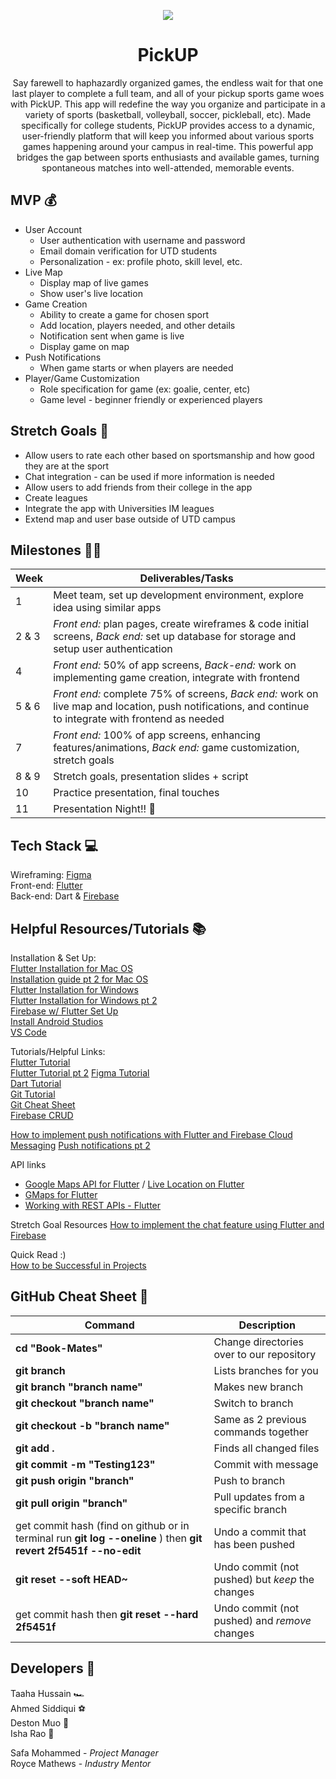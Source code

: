 
<p align="center"> <img src="https://media.giphy.com/media/v1.Y2lkPTc5MGI3NjExaWpuNGszb3g2Zjlsd3R1eHdlaXRwODdnenVkY3dpbWs3c2drOTRtaSZlcD12MV9pbnRlcm5hbF9naWZfYnlfaWQmY3Q9Zw/NFU2xOlW7hHs9aLjsC/giphy.gif" /> </p>

<h1 align="center"> PickUP </h1>

<div align="center"> Say farewell to haphazardly organized games, the endless wait for that one last player to complete a full team, and all of your pickup sports game woes with PickUP. This app will redefine the way you organize and participate in a variety of sports (basketball, volleyball, soccer, pickleball, etc). Made specifically for college students, PickUP provides access to a dynamic, user-friendly platform that will keep you informed about various sports games happening around your campus in real-time. This powerful app bridges the gap between sports enthusiasts and available games, turning spontaneous matches into well-attended, memorable events.</div>


## MVP 💰

 -  User Account
	 -   User authentication with username and password
	 -   Email domain verification for UTD students
	 -   Personalization - ex: profile photo, skill level, etc.
 - Live Map
	 -   Display map of live games  
	 -   Show user's live location   
 -   Game Creation
	 -   Ability to create a game for chosen sport
	 -   Add location, players needed, and other details
	 -   Notification sent when game is live
	 -   Display game on map
 - Push Notifications
	 -   When game starts or when players are needed
- Player/Game Customization
	-    Role specification for game (ex: goalie, center, etc)
	- Game level - beginner friendly or experienced players

## Stretch Goals 🙆
-   Allow users to rate each other based on sportsmanship and how good they are at the sport
-   Chat integration - can be used if more information is needed
-   Allow users to add friends from their college in the app
-   Create leagues
-   Integrate the app with Universities IM leagues
-   Extend map and user base outside of UTD campus


## Milestones 🏃‍♂️
|Week| Deliverables/Tasks |
|--|--|
| 1 | Meet team, set up development environment, explore idea using similar apps |
| 2 & 3 | *Front end:* plan pages, create wireframes & code initial screens, *Back end:* set up database for storage and setup user authentication
| 4 |*Front end:* 50% of app screens, *Back-end:* work on implementing game creation, integrate with frontend|
| 5 & 6 | *Front end:* complete 75% of screens, *Back end:* work on live map and location, push notifications, and continue to integrate with frontend as needed | 
| 7 | *Front end:* 100% of app screens, enhancing features/animations, *Back end:* game customization, stretch goals |
| 8 & 9 | Stretch goals, presentation slides + script|
| 10 | Practice presentation, final touches|
| 11 | Presentation Night!! 🕺|

## Tech Stack 💻
Wireframing: [Figma](https://www.figma.com/)  
Front-end: [Flutter](https://docs.flutter.dev/get-started/install)   
Back-end: Dart & [Firebase](https://firebase.google.com/)   
 
## Helpful Resources/Tutorials 📚
Installation & Set Up:  
[Flutter Installation for Mac OS](https://www.youtube.com/watch?v=fzAg7lOWqVE)    
[Installation guide pt 2 for Mac OS](https://www.youtube.com/playlist?list=PL82uaKJraAII8HJjA98l-M6qb_teI97kW)  
[Flutter Installation for Windows](https://www.youtube.com/watch?v=5JBlvjH8ChA)  
[Flutter Installation for Windows pt 2](https://www.youtube.com/watch?v=fDnqXmLSqtg)  
[Firebase w/ Flutter Set Up](https://www.youtube.com/watch?v=EXp0gq9kGxI&t=15s)  
[Install Android Studios](https://developer.android.com/studio/install?gclid=CjwKCAiAuOieBhAIEiwAgjCvcjwYSPTJuW9nn167xix8BzL8KzlDuCIwczz-JaqpBWLl1LyPWHwV1xoCWf0QAvD_BwE&gclsrc=aw.ds#mac)  
[VS Code](https://code.visualstudio.com/download)  

Tutorials/Helpful Links:  
[Flutter Tutorial](https://www.youtube.com/playlist?list=PL4cUxeGkcC9jLYyp2Aoh6hcWuxFDX6PBJ)  
[Flutter Tutorial pt 2](https://www.youtube.com/watch?v=C-fKAzdTrLU&t=1866s)
[Figma Tutorial](https://www.youtube.com/watch?v=FTFaQWZBqQ8)  
[Dart Tutorial](https://www.youtube.com/watch?v=veMhOYRib9o&t=812s)  
[Git Tutorial](https://www.youtube.com/watch?v=USjZcfj8yxE)  
[Git Cheat Sheet](https://education.github.com/git-cheat-sheet-education.pdf)  
[Firebase CRUD](https://www.youtube.com/watch?v=ErP_xomHKTw)

[How to implement push notifications with Flutter and Firebase Cloud Messaging](https://www.youtube.com/watch?v=AUU6gbDni4Q)
[Push notifications pt 2](https://www.youtube.com/watch?v=--PQXg_mx9I)
    
API links  
- [Google Maps API for Flutter](https://pub.dev/packages/google_maps_flutter) / [Live Location on Flutter](https://medium.com/@samra.sajjad0001/real-time-location-on-map-in-flutter-a-comprehensive-guide-with-coding-examples-5960fc64d342)  
-  [GMaps for Flutter](https://www.youtube.com/watch?v=LnZyorDeLmQ)   
-   [Working with REST APIs - Flutter](https://blog.codemagic.io/rest-api-in-flutter/)

Stretch Goal Resources 
[How to implement the chat feature using Flutter and Firebase](https://www.youtube.com/watch?v=Qwk5oIAkgnY)

Quick Read :)  
[How to be Successful in Projects](https://docs.google.com/document/d/18Zi3DrKG5e6g5Bojr8iqxIu6VIGl86YBSFlsnJnlM88/edit)

## GitHub Cheat Sheet 🗿


| Command | Description |
| ------ | ------ |
| **cd "Book-Mates"** | Change directories over to our repository |
| **git branch** | Lists branches for you |
| **git branch "branch name"** | Makes new branch |
| **git checkout "branch name"** | Switch to branch |
| **git checkout -b "branch name"** | Same as 2 previous commands together |
| **git add .**| Finds all changed files |
| **git commit -m "Testing123"** | Commit with message |
| **git push origin "branch"** | Push to branch |
| **git pull origin "branch"** | Pull updates from a specific branch |
| get commit hash (find on github or in terminal run **git log --oneline** ) then **git revert 2f5451f --no-edit**| Undo a commit that has been pushed |
| **git reset --soft HEAD~** | Undo commit (not pushed) but *keep* the changes |
| get commit hash then **git reset --hard 2f5451f** | Undo commit (not pushed) and *remove*  changes |

## Developers 👥  
Taaha Hussain 🏎️    
Ahmed Siddiqui ⚽️    
Deston Muo 🏀    
Isha Rao 🎾  

Safa Mohammed - *Project Manager*  
Royce Mathews - *Industry Mentor*
